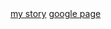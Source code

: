 <html>
 <body>
   <a href="https://pragna522.github.io/mystory/">my story</a>
   <a href="https://pragna522.github.io/google/">google page</a>
   </body>
  </html>
